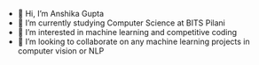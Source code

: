 - 👋 Hi, I’m Anshika Gupta
- 🌱 I’m currently studying Computer Science at BITS Pilani
- 👀 I’m interested in machine learning and competitive coding
- 💞️ I’m looking to collaborate on any machine learning projects in computer vision or NLP
 


<!---
half-anerd/half-anerd is a ✨ special ✨ repository because its `README.md` (this file) appears on your GitHub profile.
You can click the Preview link to take a look at your changes.
--->
